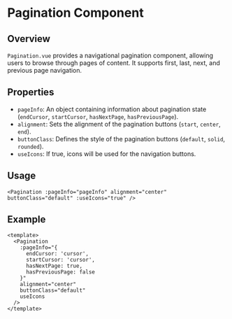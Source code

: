 
# Pagination Component

## Overview
`Pagination.vue` provides a navigational pagination component, allowing users to browse through pages of content. It supports first, last, next, and previous page navigation.

## Properties
- `pageInfo`: An object containing information about pagination state (`endCursor`, `startCursor`, `hasNextPage`, `hasPreviousPage`).
- `alignment`: Sets the alignment of the pagination buttons (`start`, `center`, `end`).
- `buttonClass`: Defines the style of the pagination buttons (`default`, `solid`, `rounded`).
- `useIcons`: If true, icons will be used for the navigation buttons.

## Usage
```vue
<Pagination :pageInfo="pageInfo" alignment="center" buttonClass="default" :useIcons="true" />
```

## Example
```vue
<template>
  <Pagination
    :pageInfo="{ 
      endCursor: 'cursor', 
      startCursor: 'cursor', 
      hasNextPage: true, 
      hasPreviousPage: false 
    }"
    alignment="center"
    buttonClass="default"
    useIcons
  />
</template>
```